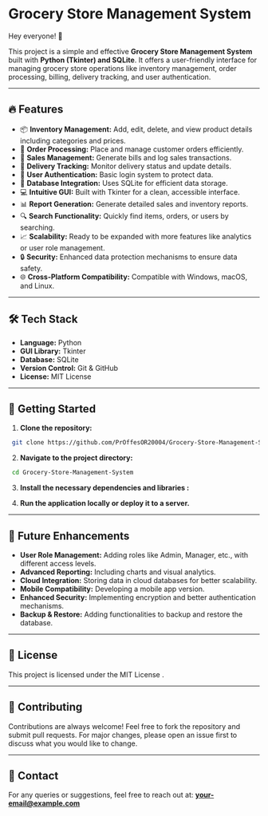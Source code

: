 # Grocery Store Management System

Hey everyone! 👋

This project is a simple and effective **Grocery Store Management System** built with **Python (Tkinter) and SQLite**. It offers a user-friendly interface for managing grocery store operations like inventory management, order processing, billing, delivery tracking, and user authentication.

---

## 🔥 Features
- 📦 **Inventory Management:** Add, edit, delete, and view product details including categories and prices. 
- 🛒 **Order Processing:** Place and manage customer orders efficiently. 
- 💸 **Sales Management:** Generate bills and log sales transactions. 
- 🚚 **Delivery Tracking:** Monitor delivery status and update details. 
- 👤 **User Authentication:** Basic login system to protect data. 
- 💾 **Database Integration:** Uses SQLite for efficient data storage. 
- 💻 **Intuitive GUI:** Built with Tkinter for a clean, accessible interface. 
- 📊 **Report Generation:** Generate detailed sales and inventory reports.  
- 🔍 **Search Functionality:** Quickly find items, orders, or users by searching.
- 📈 **Scalability:** Ready to be expanded with more features like analytics or user role management. 
- 🔒 **Security:** Enhanced data protection mechanisms to ensure data safety.
- 🌐 **Cross-Platform Compatibility:** Compatible with Windows, macOS, and Linux.

---

## 🛠 Tech Stack
- **Language:** Python  
- **GUI Library:** Tkinter  
- **Database:** SQLite  
- **Version Control:** Git & GitHub  
- **License:** MIT License

---

## 🚀 Getting Started
1. **Clone the repository:**  
```bash
 git clone https://github.com/PrOffesOR20004/Grocery-Store-Management-System.git
```

2. **Navigate to the project directory:**  
```bash
 cd Grocery-Store-Management-System
```

3. **Install the necessary dependencies and libraries :**  

4. **Run the application locally or deploy it to a server.**  
---

## 📌 Future Enhancements
- **User Role Management:** Adding roles like Admin, Manager, etc., with different access levels.
- **Advanced Reporting:** Including charts and visual analytics.
- **Cloud Integration:** Storing data in cloud databases for better scalability.
- **Mobile Compatibility:** Developing a mobile app version.
- **Enhanced Security:** Implementing encryption and better authentication mechanisms.
- **Backup & Restore:** Adding functionalities to backup and restore the database.

---

## 📜 License
This project is licensed under the MIT License .

---

## 🤝 Contributing
Contributions are always welcome! Feel free to fork the repository and submit pull requests. For major changes, please open an issue first to discuss what you would like to change.

---

## 📧 Contact
For any queries or suggestions, feel free to reach out at: **your-email@example.com**

